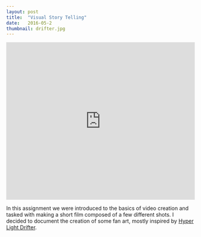 ```yaml
---
layout: post
title:  "Visual Story Telling"
date:   2016-05-2
thumbnail: drifter.jpg
---
```


<iframe src="https://player.vimeo.com/video/164795550" width="100%" height="420px" frameborder="0" webkitallowfullscreen mozallowfullscreen allowfullscreen></iframe>


In this assignment we were introduced to the basics of video creation and tasked with making a short film composed of a few different shots. I decided to document the creation of some fan art, mostly inspired by [Hyper Light Drifter](http://www.heart-machine.com/).
